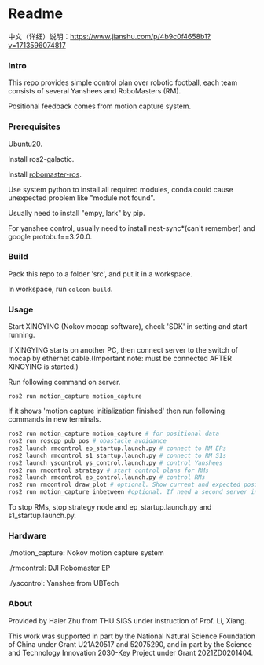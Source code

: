 # Readme
中文（详细）说明：https://www.jianshu.com/p/4b9c0f4658b1?v=1713596074817
### Intro
This repo provides simple control plan over robotic football, each team consists of several Yanshees and RoboMasters (RM). 

Positional feedback comes from motion capture system.
### Prerequisites
Ubuntu20.

Install ros2-galactic.

Install [robomaster-ros](https://github.com/jeguzzi/robomaster_ros).

Use system python to install all required modules, conda could cause unexpected problem like "module not found". 

Usually need to install "empy, lark" by pip.

For yanshee control, usually need to install nest-sync*(can't remember) and google protobuf==3.20.0.
### Build
Pack this repo to a folder 'src', and put it in a workspace.

In workspace, run ```colcon build```.
### Usage
Start XINGYING (Nokov mocap software), check 'SDK' in setting and start running.

If XINGYING starts on another PC, then connect server to the switch of mocap by ethernet cable.(Important note: must be connected AFTER XINGYING is started.)

Run following command on server.
```
ros2 run motion_capture motion_capture
```
If it shows 'motion capture initialization finished' then run following commands in new terminals.
```python
ros2 run motion_capture motion_capture # for positional data
ros2 run roscpp pub_pos # obastacle avoidance
ros2 launch rmcontrol ep_startup.launch.py # connect to RM EPs
ros2 launch rmcontrol s1_startup.launch.py # connect to RM S1s
ros2 launch yscontrol ys_control.launch.py # control Yanshees
ros2 run rmcontrol strategy # start control plans for RMs
ros2 launch rmcontrol ep_control.launch.py # control RMs
ros2 run rmcontrol draw_plot # optional. Show current and expected position of all robots and ball
ros2 run motion_capture inbetween #optional. If need a second server in local network to cooperate, then run this 'inbetween' node before ethernet connection to transmit positional info.
```
To stop RMs, stop strategy node and ep_startup.launch.py and s1_startup.launch.py.


### Hardware
./motion_capture: Nokov motion capture system

./rmcontrol: DJI Robomaster EP

./yscontrol: Yanshee from UBTech 
### About
Provided by Haier Zhu from THU SIGS under instruction of Prof. Li, Xiang.

This work was supported in part by the National Natural Science Foundation of China under Grant U21A20517 and 52075290, and in part by the Science and Technology Innovation 2030-Key Project under Grant 2021ZD0201404.
